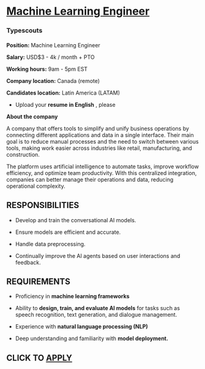 # [Machine Learning Engineer](https://www.remotewlb.com/apply/machine-learning-engineer-139137)  
### Typescouts  
####  

**Position:** Machine Learning Engineer

 **Salary:** USD$3 - 4k / month + PTO

 **Working hours:** 9am - 5pm EST

 **Company location:** Canada (remote)

 **Candidates location:** Latin America (LATAM)

  * Upload your **resume in English** , please

 **About the company**

A company that offers tools to simplify and unify business operations by connecting different applications and data in a single interface. Their main goal is to reduce manual processes and the need to switch between various tools, making work easier across industries like retail, manufacturing, and construction.

The platform uses artificial intelligence to automate tasks, improve workflow efficiency, and optimize team productivity. With this centralized integration, companies can better manage their operations and data, reducing operational complexity.

##  **RESPONSIBILITIES**

  * Develop and train the conversational AI models.

  * Ensure models are efficient and accurate.

  * Handle data preprocessing.

  * Continually improve the AI agents based on user interactions and feedback.

## REQUIREMENTS

  * Proficiency in **machine learning frameworks**

  * Ability to **design, train, and evaluate AI models** for tasks such as speech recognition, text generation, and dialogue management.

  * Experience with **natural language processing (NLP)**

  * Deep understanding and familiarity with **model deployment.**

  
## CLICK TO [APPLY](https://www.remotewlb.com/apply/machine-learning-engineer-139137)

